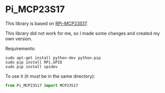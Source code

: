 # Pi_MCP23S17

This library is based on [RPi-MCP23S17](https://github.com/petrockblog/RPi-MCP23S17/blob/master/RPiMCP23S17/MCP23S17.py).

This library did not work for me, so I made some changes and created my own version.

Requirements:
```
sudo apt-get install python-dev python-pip
sudo pip install RPi.GPIO
sudo pip install spidev
```

To use it (it must be in the same directory):
```Python
from Pi_MCP23S17 import MCP23S17
```
